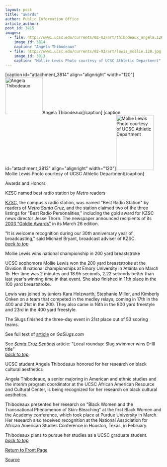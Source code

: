```yaml
---
layout: post
title: "awards"
author: Public Information Office
article_author: 
post_id: 3815
images:
  - file: http://www1.ucsc.edu/currents/02-03/art/thibodeaux_angela.120%20.jpg
    image_id: 3814
    caption: "Angela Thibodeaux"
  - file: http://www1.ucsc.edu/currents/02-03/art/lewis_mollie.120.jpg
    image_id: 3813
    caption: "Mollie Lewis Photo courtesy of UCSC Athletic Department"
---
```


[caption id="attachment_3814" align="alignright" width="120"]<a href="http://dev-ucsc-news.pantheonsite.io/wp-content/uploads/2003/03/thibodeaux_angela.12020.jpg"><img class="size-full wp-image-3814" src="http://dev-ucsc-news.pantheonsite.io/wp-content/uploads/2003/03/thibodeaux_angela.12020.jpg" alt="Angela Thibodeaux" width="120" height="119" /></a>Angela Thibodeaux[/caption]
[caption id="attachment_3813" align="alignright" width="120"]<a href="http://dev-ucsc-news.pantheonsite.io/wp-content/uploads/2003/03/lewis_mollie.120.jpg"><img class="size-full wp-image-3813" src="http://dev-ucsc-news.pantheonsite.io/wp-content/uploads/2003/03/lewis_mollie.120.jpg" alt="Mollie Lewis Photo courtesy of UCSC Athletic Department" width="120" height="177" /></a>Mollie Lewis Photo courtesy of UCSC Athletic Department[/caption]
<p class="pagehead">
  Awards and Honors
</p>
<p>
  <span class="sectionhead"><a name="kzsc" id="kzsc"></a>KZSC named best radio station by <i>Metro</i> readers</span>
</p>
<p>
  <a href="http://kzsc.ucsc.edu/">KZSC,</a> the campus's radio station, was named "Best Radio Station" by readers of <i>Metro Santa Cruz,</i> and the station claimed two of the three listings for "Best Radio Personalities," including the gold award for KZSC news director Jesse Thorn. The newspaper announced recipients of its <a href="http://www.metroactive.com/papers/cruz/03.26.03/best-arts-0313.html">2003 "Goldie Awards"</a> in its March 26 edition.<br>
</p>
<p>
  "It is welcome recognition during our 30th anniversary year of broadcasting," said Michael Bryant, broadcast adviser of KZSC.<br>
  <a href="#kzsc"><i>back to top</i></a>
</p>
<p class="sectionhead">
  <a name="mollie" id="mollie"></a>Mollie Lewis wins national championship in 200 yard breaststroke
</p>
<p>
  UCSC sophomore Mollie Lewis won the 200 yard breaststroke at the Division III national championships at Emory University in Atlanta on March 15. Her time was 2 minutes and 18.95 seconds, 2.22 seconds better than last year's winning time in that event. She also finished in 11th place in the 100 yard breaststroke.
</p>
<p>
  Lewis was joined by juniors Kara Holzwarth, Stephanie Miller, and Kimberly Onken on a team that competed in the medley relays, coming in 17th in the 400 and 21st in the 200. They also came in 16th in the 800 yard freestyle and 23rd in the 400 yard freestyle.
</p>
<p>
  The Slugs finished the three-day event in 21st place out of 53 scoring teams.<br>
</p>
<p>
  See full text of <a href="http://goslugs.com/teams/swimming/swim.html">article</a> on <i>GoSlugs.com</i>
</p>
<p>
  See <i><a href="http://www.santacruzsentinel.com/archive/2003/March/16/sport/stories/03sport.htm">Santa Cruz Sentinel</a></i> article: "Local roundup: Slug swimmer wins D-III title"<br>
  <a href="#kzsc"><i>back to top</i></a>
</p>
<p class="sectionhead">
  <a name="angela" id="angela"></a>UCSC student Angela Thibodeaux honored for her research on black cultural aesthetics
</p>
<p>
  Angela Thibodeaux, a senior majoring in American and ethnic studies and the interim program coordinator at the UCSC African American Resource and Cultural Center, is being recognized for her research on black cultural aesthetics.<br>
</p>
<p>
  Thibodeaux presented her research on "Black Women and the Transnational Phenomenon of Skin-Bleaching" at the first Black Women and the Academy conference, which took place at Purdue University in March. Her research also received recognition at the National Association for African American Studies Conference in Houston, Texas, in February.<br>
</p>
<p>
  Thibodeaux plans to pursue her studies as a UCSC graduate student.<br>
  <a href="#kzsc"><i>back to top</i></a>
</p>
<p>
  <a href="http://currents.ucsc.edu/">Return to Front Page</a>
</p>
<p><a href="http://www1.ucsc.edu/currents/02-03/03-31/awards.html" title="Permalink to awards">Source</a></p>
